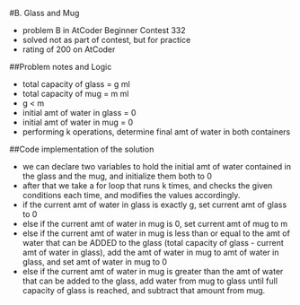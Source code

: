 #B. Glass and Mug

* problem B in AtCoder Beginner Contest 332
* solved not as part of contest, but for practice
* rating of 200 on AtCoder

##Problem notes and Logic

* total capacity of glass = g ml
* total capacity of mug = m ml
* g < m
* initial amt of water in glass = 0
* initial amt of water in mug = 0
* performing k operations, determine final amt of water in both containers

##Code implementation of the solution

* we can declare two variables to hold the initial amt of water contained in the glass and the mug, and initialize them both to 0
* after that we take a for loop that runs k times, and checks the given conditions each time, and modifies the values accordingly.
* if the current amt of water in glass is exactly g, set current amt of glass to 0
* else if the current amt of water in mug is 0, set current amt of mug to m
* else if the current amt of water in mug is less than or equal to the amt of water that can be ADDED to the glass (total capacity of glass - current amt of water in glass), add the amt of water in mug to amt of water in glass, and set amt of water in mug to 0
* else if the current amt of water in mug is greater than the amt of water that can be added to the glass, add water from mug to glass until full capacity of glass is reached, and subtract that amount from mug.